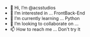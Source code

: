- 👋 Hi, I’m @acsstudios  
- 👀 I’m interested in ...  FrontBack-End
- 🌱 I’m currently learning ... Python
- 💞️ I’m looking to collaborate on ...
- 📫 How to reach me ... Don't try It

<!---
acsstudios/acsstudios is a ✨ special ✨ repository because its `README.md` (this file) appears on your GitHub profile.
You can click the Preview link to take a look at your changes.
--->
